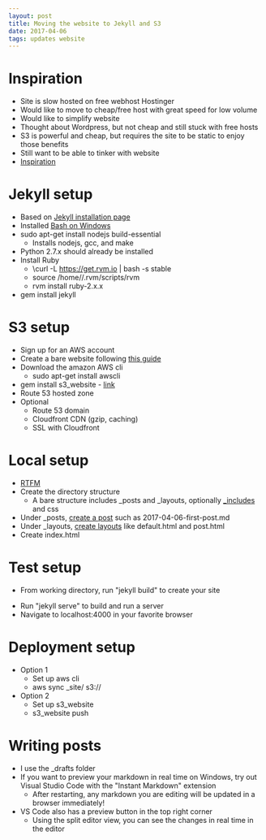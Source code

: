 ```yaml
---
layout: post
title: Moving the website to Jekyll and S3
date: 2017-04-06
tags: updates website
---
```


# Inspiration
 - Site is slow hosted on free webhost Hostinger
 - Would like to move to cheap/free host with great speed for low volume
 - Would like to simplify website
 - Thought about Wordpress, but not cheap and still stuck with free hosts
 - S3 is powerful and cheap, but requires the site to be static to enjoy those benefits
 - Still want to be able to tinker with website
 - [Inspiration](https://startupnextdoor.com/from-wordpress-to-jekyll-to-ghost/)

# Jekyll setup
 - Based on [Jekyll installation page](https://jekyllrb.com/docs/installation/)
 - Installed [Bash on Windows](http://www.windowscentral.com/how-install-bash-shell-command-line-windows-10)
 - sudo apt-get install nodejs build-essential
   + Installs nodejs, gcc, and make
 - Python 2.7.x should already be installed
 - Install Ruby
   + \curl -L https://get.rvm.io | bash -s stable
   + source /home/<username>/.rvm/scripts/rvm
   + rvm install ruby-2.x.x
 - gem install jekyll

# S3 setup
 - Sign up for an AWS account
 - Create a bare website following [this guide](http://docs.aws.amazon.com/AmazonS3/latest/dev/HostingWebsiteOnS3Setup.html)
 - Download the amazon AWS cli
   + sudo apt-get install awscli
 - gem install s3_website - [link](https://github.com/laurilehmijoki/s3_website)
 - Route 53 hosted zone
 - Optional
   + Route 53 domain
   + Cloudfront CDN (gzip, caching)
   + SSL with Cloudfront

# Local setup
 - [RTFM](https://jekyllrb.com/docs/home/)
 - Create the directory structure
   + A bare structure includes _posts and _layouts, optionally [_includes](https://jekyllrb.com/docs/includes/) and css
 - Under _posts, [create a post](https://jekyllrb.com/docs/posts/) such as 2017-04-06-first-post.md
 - Under _layouts, [create layouts](https://jeremenichelli.github.io/2015/07/building-blog-jekyll-creating-layouts/#_layouts) like default.html and post.html
 - Create index.html

# Test setup
 - From working directory, run "jekyll build" to create your site
 <!--- [Install Apache for Ubuntu](https://developer.mozilla.org/en-US/docs/Learn/Common_questions/Set_up_a_basic_working_environment)-->
 - Run "jekyll serve" to build and run a server
 - Navigate to localhost:4000 in your favorite browser

# Deployment setup
 - Option 1
   + Set up aws cli
   + aws sync _site/ s3://<bucket>
 - Option 2
   + Set up s3_website
   + s3_website push

# Writing posts
 - I use the _drafts folder
 - If you want to preview your markdown in real time on Windows, try out Visual Studio Code with the "Instant Markdown" extension
   + After restarting, any markdown you are editing will be updated in a browser immediately!
 - VS Code also has a preview button in the top right corner
   + Using the split editor view, you can see the changes in real time in the editor